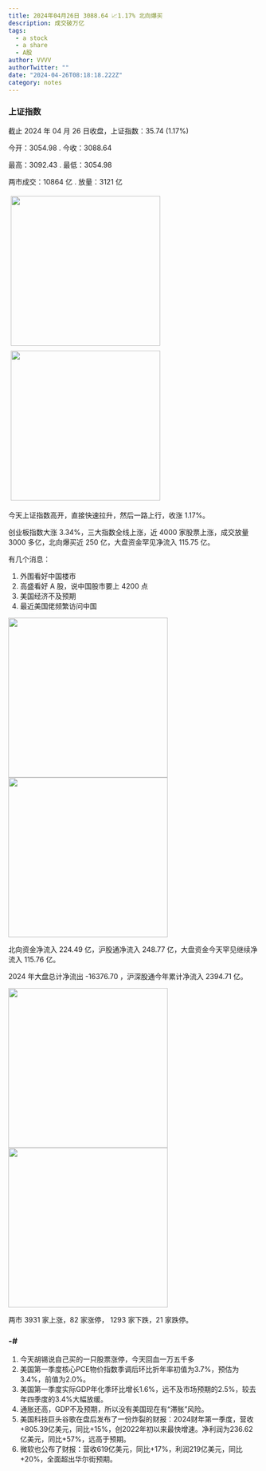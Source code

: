 ```yaml
---
title: 2024年04月26日 3088.64 📈1.17% 北向爆买
description: 成交破万亿
tags:
  - a stock
  - a share
  - A股
author: VVVV
authorTwitter: ""
date: "2024-04-26T08:18:18.222Z"
category: notes
---
```


### 上证指数

截止 2024 年 04 月 26 日收盘，上证指数：<span class="font-semibold text-r-5">35.74 (1.17%)</span>

今开：<span class="font-semibold text-r-5">3054.98 </span> . 今收：<span class="font-semibold text-r-5">3088.64 </span>

最高：<span class="font-semibold text-r-5">3092.43 </span> . 最低：<span class="font-semibold text-r-5">3054.98 </span>

两市成交：<span class="font-semibold">10864 亿</span> . 放量：<span class="font-semibold text-r-7">3121 亿</span>

<img src="/images/uploads/2024-04/20240426-zs-sh.png" style="width: 300px;display:inline-block;margin: 5px">
<img src="/images/uploads/2024-04/20240426-zs-sh-rk.png" style="width: 300px;display:inline-block;margin: 5px">

今天上证指数高开，直接快速拉升，然后一路上行，收涨 1.17%。

创业板指数大涨 3.34%，三大指数全线上涨，近 4000 家股票上涨，成交放量 3000 多亿，北向爆买近 250 亿，大盘资金罕见净流入 115.75 亿。

有几个消息：

1. 外围看好中国楼市
2. 高盛看好 A 股，说中国股市要上 4200 点
3. 美国经济不及预期
4. 最近美国佬频繁访问中国

<img src="/images/uploads/2024-04/20240426-zs-global.png" width="320">
<img src="/images/uploads/2024-04/20240426-zs-bs.png" width="320">

北向资金净流入 <span class="font-semibold text-r-7">224.49 亿</span>，沪股通净流入 <span class="font-semibold text-r-7">248.77 亿</span>，大盘资金今天罕见继续净流入 <span class="font-semibold text-r-6">115.76 亿</span>。

2024 年大盘总计净流出 <span class="font-semibold text-g-8">-16376.70 </span>，沪深股通今年累计净流入 <span class="font-semibold text-r-7">2394.71 </span>亿。

<img src="/images/uploads/2024-04/20240426-zs-as.png" width="320">
<img src="/images/uploads/2024-04/20240426-zs-zdtj.png" width="320">

两市 <span class="font-semibold text-r-6">3931</span> 家上涨，82 家涨停， <span class="text-g-6">1293</span> 家下跌，21 家跌停。

### -#

1. 今天胡锡说自己买的一只股票涨停，今天回血一万五千多
2. 美国第一季度核心PCE物价指数季调后环比折年率初值为3.7%，预估为3.4%，前值为2.0%。
3. 美国第一季度实际GDP年化季环比增长1.6%，远不及市场预期的2.5%，较去年四季度的3.4%大幅放缓。
4. 通胀还高，GDP不及预期，所以没有美国现在有“滞胀”风险。
5. 美国科技巨头谷歌在盘后发布了一份炸裂的财报：2024财年第一季度，营收+805.39亿美元，同比+15%，创2022年初以来最快增速。净利润为236.62亿美元，同比+57%，远高于预期。
6. 微软也公布了财报：营收619亿美元，同比+17%，利润219亿美元，同比+20%，全面超出华尔街预期。